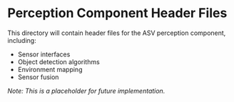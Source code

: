# Perception Component Header Files

This directory will contain header files for the ASV perception component, including:

- Sensor interfaces
- Object detection algorithms
- Environment mapping
- Sensor fusion

*Note: This is a placeholder for future implementation.* 